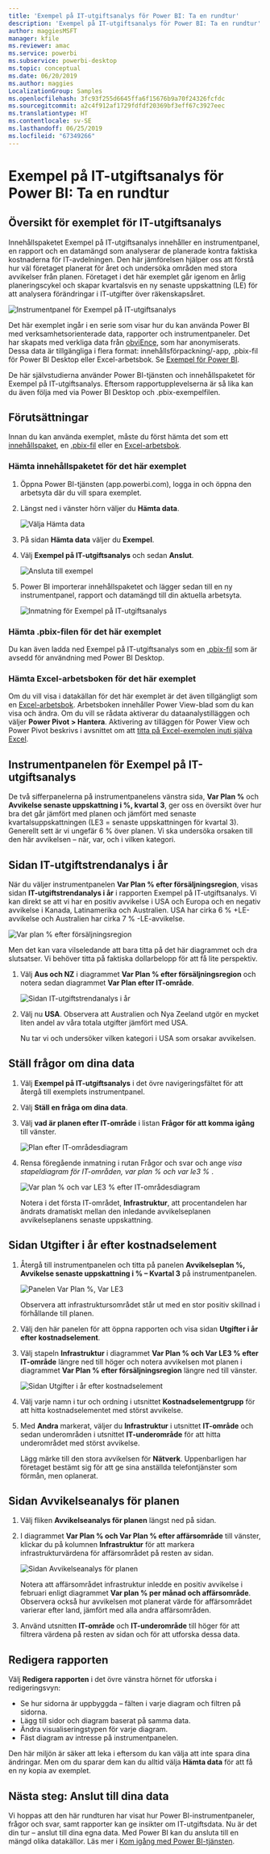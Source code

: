```yaml
---
title: 'Exempel på IT-utgiftsanalys för Power BI: Ta en rundtur'
description: 'Exempel på IT-utgiftsanalys för Power BI: Ta en rundtur'
author: maggiesMSFT
manager: kfile
ms.reviewer: amac
ms.service: powerbi
ms.subservice: powerbi-desktop
ms.topic: conceptual
ms.date: 06/20/2019
ms.author: maggies
LocalizationGroup: Samples
ms.openlocfilehash: 3fc93f255d6645ffa6f15676b9a70f24326fcfdc
ms.sourcegitcommit: a2c4f912af1729fdfdf20369bf3eff67c3927eec
ms.translationtype: HT
ms.contentlocale: sv-SE
ms.lasthandoff: 06/25/2019
ms.locfileid: "67349266"
---
```

# <a name="it-spend-analysis-sample-for-power-bi-take-a-tour"></a>Exempel på IT-utgiftsanalys för Power BI: Ta en rundtur

## <a name="overview-of-the-it-spend-analysis-sample"></a>Översikt för exemplet för IT-utgiftsanalys
Innehållspaketet Exempel på IT-utgiftsanalys innehåller en instrumentpanel, en rapport och en datamängd som analyserar de planerade kontra faktiska kostnaderna för IT-avdelningen. Den här jämförelsen hjälper oss att förstå hur väl företaget planerat för året och undersöka områden med stora avvikelser från planen. Företaget i det här exemplet går igenom en årlig planeringscykel och skapar kvartalsvis en ny senaste uppskattning (LE) för att analysera förändringar i IT-utgifter över räkenskapsåret.

![Instrumentpanel för Exempel på IT-utgiftsanalys](media/sample-it-spend/it1.png)

Det här exemplet ingår i en serie som visar hur du kan använda Power BI med verksamhetsorienterade data, rapporter och instrumentpaneler. Det har skapats med verkliga data från [obviEnce](http://www.obvience.com/), som har anonymiserats. Dessa data är tillgängliga i flera format: innehållsförpackning/-app, .pbix-fil för Power BI Desktop eller Excel-arbetsbok. Se [Exempel för Power BI](sample-datasets.md). 

De här självstudierna använder Power BI-tjänsten och innehållspaketet för Exempel på IT-utgiftsanalys. Eftersom rapportupplevelserna är så lika kan du även följa med via Power BI Desktop och .pbix-exempelfilen.

## <a name="prerequisites"></a>Förutsättningar

 Innan du kan använda exemplet, måste du först hämta det som ett [innehållspaket](#get-the-content-pack-for-this-sample), en [.pbix-fil](#get-the-pbix-file-for-this-sample) eller en [Excel-arbetsbok](#get-the-excel-workbook-for-this-sample).

### <a name="get-the-content-pack-for-this-sample"></a>Hämta innehållspaketet för det här exemplet

1. Öppna Power BI-tjänsten (app.powerbi.com), logga in och öppna den arbetsyta där du vill spara exemplet.

2. Längst ned i vänster hörn väljer du **Hämta data**.
   
   ![Välja Hämta data](media/sample-datasets/power-bi-get-data.png)
3. På sidan **Hämta data** väljer du **Exempel**.
   
4. Välj **Exempel på IT-utgiftsanalys** och sedan **Anslut**.  
  
   ![Ansluta till exempel](media/sample-it-spend/it-connect.png)
   
5. Power BI importerar innehållspaketet och lägger sedan till en ny instrumentpanel, rapport och datamängd till din aktuella arbetsyta.
   
   ![Inmatning för Exempel på IT-utgiftsanalys](media/sample-it-spend/it-spend-analysis-sample-entry.png)
  
### <a name="get-the-pbix-file-for-this-sample"></a>Hämta .pbix-filen för det här exemplet

Du kan även ladda ned Exempel på IT-utgiftsanalys som en [.pbix-fil](http://download.microsoft.com/download/E/9/8/E98CEB6D-CEBB-41CF-BA2B-1A1D61B27D87/IT%20Spend%20Analysis%20Sample%20PBIX.pbix) som är avsedd för användning med Power BI Desktop.

### <a name="get-the-excel-workbook-for-this-sample"></a>Hämta Excel-arbetsboken för det här exemplet

Om du vill visa i datakällan för det här exemplet är det även tillgängligt som en [Excel-arbetsbok](http://go.microsoft.com/fwlink/?LinkId=529783). Arbetsboken innehåller Power View-blad som du kan visa och ändra. Om du vill se rådata aktiverar du dataanalystilläggen och väljer **Power Pivot > Hantera**. Aktivering av tilläggen för Power View och Power Pivot beskrivs i avsnittet om att [titta på Excel-exemplen inuti själva Excel](sample-datasets.md#optional-take-a-look-at-the-excel-samples-from-inside-excel-itself).

## <a name="it-spend-analysis-sample-dashboard"></a>Instrumentpanelen för Exempel på IT-utgiftsanalys
De två sifferpanelerna på instrumentpanelens vänstra sida, **Var Plan %** och **Avvikelse senaste uppskattning i %, kvartal 3**, ger oss en översikt över hur bra det går jämfört med planen och jämfört med senaste kvartalsuppskattningen (LE3 = senaste uppskattningen för kvartal 3). Generellt sett är vi ungefär 6 % över planen. Vi ska undersöka orsaken till den här avvikelsen – när, var, och i vilken kategori.

## <a name="ytd-it-spend-trend-analysis-page"></a>Sidan IT-utgiftstrendanalys i år
När du väljer instrumentpanelen **Var Plan % efter försäljningsregion**, visas sidan **IT-utgiftstrendanalys i år** i rapporten Exempel på IT-utgiftsanalys. Vi kan direkt se att vi har en positiv avvikelse i USA och Europa och en negativ avvikelse i Kanada, Latinamerika och Australien. USA har cirka 6 % +LE-avvikelse och Australien har cirka 7 % -LE-avvikelse.

![Var plan % efter försäljningsregion](media/sample-it-spend/it2.png)

Men det kan vara vilseledande att bara titta på det här diagrammet och dra slutsatser. Vi behöver titta på faktiska dollarbelopp för att få lite perspektiv.

1. Välj **Aus och NZ** i diagrammet **Var Plan % efter försäljningsregion** och notera sedan diagrammet **Var Plan efter IT-område**.

   ![Sidan IT-utgiftstrendanalys i år](media/sample-it-spend/it3.png)
2. Välj nu **USA**. Observera att Australien och Nya Zeeland utgör en mycket liten andel av våra totala utgifter jämfört med USA.

    Nu tar vi och undersöker vilken kategori i USA som orsakar avvikelsen.

## <a name="ask-questions-of-the-data"></a>Ställ frågor om dina data
1. Välj **Exempel på IT-utgiftsanalys** i det övre navigeringsfältet för att återgå till exemplets instrumentpanel.
2. Välj **Ställ en fråga om dina data**.
3. Välj **vad är planen efter IT-område** i listan **Frågor för att komma igång** till vänster.

   ![Plan efter IT-områdesdiagram](media/sample-it-spend/it-area-chart.png)

4. Rensa föregående inmatning i rutan Frågor och svar och ange *visa stapeldiagram för IT-områden, var plan % och var le3 %* .

   ![Var plan % och var LE3 % efter IT-områdesdiagram](media/sample-it-spend/it4.png)

   Notera i det första IT-området, **Infrastruktur**, att procentandelen har ändrats dramatiskt mellan den inledande avvikelseplanen avvikelseplanens senaste uppskattning.

## <a name="ytd-spend-by-cost-elements-page"></a>Sidan Utgifter i år efter kostnadselement

1. Återgå till instrumentpanelen och titta på panelen **Avvikelseplan %, Avvikelse senaste uppskattning i % – Kvartal 3** på instrumentpanelen.

   ![Panelen Var Plan %, Var LE3](media/sample-it-spend/it5.png)

   Observera att infrastruktursområdet står ut med en stor positiv skillnad i förhållande till planen.

1. Välj den här panelen för att öppna rapporten och visa sidan **Utgifter i år efter kostnadselement**.
2. Välj stapeln **Infrastruktur** i diagrammet **Var Plan % och Var LE3 % efter IT-område** längre ned till höger och notera avvikelsen mot planen i diagrammet **Var Plan % efter försäljningsregion** längre ned till vänster.

    ![Sidan Utgifter i år efter kostnadselement](media/sample-it-spend/it6.png)
3. Välj varje namn i tur och ordning i utsnittet **Kostnadselementgrupp** för att hitta kostnadselementet med störst avvikelse.
4. Med **Andra** markerat, väljer du **Infrastruktur** i utsnittet **IT-område** och sedan underområden i utsnittet **IT-underområde** för att hitta underområdet med störst avvikelse.  

   Lägg märke till den stora avvikelsen för **Nätverk**. Uppenbarligen har företaget bestämt sig för att ge sina anställda telefontjänster som förmån, men oplanerat.

## <a name="plan-variance-analysis-page"></a>Sidan Avvikelseanalys för planen

1. Välj fliken **Avvikelseanalys för planen** längst ned på sidan.

2. I diagrammet **Var Plan % och Var Plan % efter affärsområde** till vänster, klickar du på kolumnen **Infrastruktur** för att markera infrastrukturvärdena för affärsområdet på resten av sidan.

    ![Sidan Avvikelseanalys för planen](media/sample-it-spend/it7.png)

   Notera att affärsområdet infrastruktur inledde en positiv avvikelse i februari enligt diagrammet **Var plan % per månad och affärsområde**. Observera också hur avvikelsen mot planerat värde för affärsområdet varierar efter land, jämfört med alla andra affärsområden. 

3. Använd utsnitten **IT-område** och **IT-underområde** till höger för att filtrera värdena på resten av sidan och för att utforska dessa data. 

## <a name="edit-the-report"></a>Redigera rapporten
Välj **Redigera rapporten** i det övre vänstra hörnet för utforska i redigeringsvyn:

* Se hur sidorna är uppbyggda – fälten i varje diagram och filtren på sidorna.
* Lägg till sidor och diagram baserat på samma data.
* Ändra visualiseringstypen för varje diagram.
* Fäst diagram av intresse på instrumentpanelen.

Den här miljön är säker att leka i eftersom du kan välja att inte spara dina ändringar. Men om du sparar dem kan du alltid välja **Hämta data** för att få en ny kopia av exemplet.

## <a name="next-steps-connect-to-your-data"></a>Nästa steg: Anslut till dina data
Vi hoppas att den här rundturen har visat hur Power BI-instrumentpaneler, frågor och svar, samt rapporter kan ge insikter om IT-utgiftsdata. Nu är det din tur – anslut till dina egna data. Med Power BI kan du ansluta till en mängd olika datakällor. Läs mer i [Kom igång med Power BI-tjänsten](service-get-started.md).

